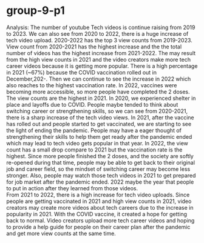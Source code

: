 # group-9-p1
Analysis:
The number of youtube Tech videos is continue raising from 2019 to 2023. We can also see from 2020 to 2022, there is a huge increase of tech video upload. 2020-2022 has the top 3 view counts from 2019-2023.
View count from 2020-2021 has the highest increase and the the total number of videos has the highest increase from 2021-2022. The may result from the high view counts in 2021 and the video creators make more tech career videos because it is getting more popular. 
There is a high percentage in 2021 (~67%) because the COVID vaccination rolled out in December,202-. Then we can continue to see the increase in 2022 which also reaches to the highest vaccination rate. In 2022, vaccines were becoming more accessible, so more people have completed the 2 doses. 
The view counts are the highest in 2021. In 2020, we experienced shelter in place and layoffs due to COVID. People maybe tended to think about switching career or strengthening skills, so we can see from 2020-2021, there is a sharp increase of the tech video views. In 2021, after the vaccine has rolled out and people started to get vaccinated, we are starting to see the light of ending the pandemic. People may have a eager thought of strengthening their skills to help them get ready after the pandemic ended which may lead to tech video gets popular in that year.
In 2022, the view count has a small drop compare to 2021 but the vaccination rate is the highest. Since more people finished the 2 doses, and the society are softly re-opened during that time, people may be able to get back to their original job and career field, so the mindset of switching career may become less stronger. Also, people may watch those tech videos in 2021 to get prepared for job market after the pandemic ended. 2022 maybe the year that people to put in action after they learned from those videos.  
From 2021 to 2022, there is a high increase for tech video uploads. Since people are getting vaccinated in 2021 and high view counts in 2021, video creators may create more videos about tech careers due to the increase in popularity in 2021. With the COVID vaccine, it created a hope for getting back to normal. Video creators upload more tech career videos and hoping to provide a help guide for people on their career plan after the pandemic and get more view counts at the same time.
